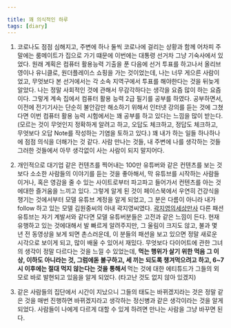 ```yaml
---

title: 꽤 의식적인 하루
tags: [diary]
---
```


1. 코로나도 점점 심해지고, 주변에 하나 둘씩 코로나에 걸리는 상황과 함께 어차피 주말에는 룸메이트가 집으로 가기 떄문에 이번에는 대통령 선거차 그냥 기숙사에서 있었다. 원래 계획은 컴퓨터 활용능력 기출을 푼 다음에 선거 투표를 하고나서 올리브영이나 유니클로, 원더플레이스 쇼핑을 가는 것이었는데, 나는 너무 게으른 사람이었고, 무엇보다 본 선거에서는 각 소속 지역구에서 투표를 해야한다는 것을 뒤늦게 알았다. 나는 정말 사회적인 것에 관해서 무감각하다는 생각을 요즘 많이 하는 요즘이다. 그렇게 계속 집에서 컴퓨터 활용 능력 2급 필기를 공부를 하였다. 공부하면서, 이전에 전기기사는 단순히 불안감만 해소하기 위해서 인터넷 강의를 듣는 것에 그쳤다면 이번 컴퓨터 활용 능력 시험에서는 꽤 공부를 하고 있다는 느낌을 많이 받는다. (모르는 것이 무엇인지 정확하게 알려고 하고, 오답도 체크하고, 정답도 체크하고, 무엇보다 오답 Note를 작성하는 기염을 토하고 있다.) 꽤 내가 하는 일들 하나하나에 점점 의식을 더해가는 것 같다. 사람 만나는 것들, 내 주변에 나를 생각하는 것들 그러한 것들에서 아무 생각없이 사는 사람이 되지 말지어다.

2. 개인적으로 대기업 같은 컨텐츠를 찍어내는 100만 유튜버와 같은 컨텐츠를 보는 것보다 소소한 사람들의 이야기를 듣는 것을 좋아해서, 막 유튜브를 시작하는 사람들이거나, 혹은 영감을 줄 수 있는 사이트로부터 파고파고 들어가서 컨텐츠를 아는 것에대한 즐거움을 느끼고 있다. 그렇게 알게 된 것이 페이스북에서 우연히 건강식을 챙기는 것에서부터 모델 유튜브 계정을 알게 되었고, 그 분은 다름이 아니라 내가 follow 하고 있는 모델 김원중씨의 아내 곽지영씨였다. [곽지영의세상만사](https://www.youtube.com/c/kwakjy) 다른 패션 유튜브는 자기 계발서와 같다면 모델 유튜버분들은 고전과 같은 느낌이 든다. 현재 유행하고 있는 것에대해서 발 빠르게 알려주지만, 그 울림이 크지도 않고, 불과 몇 년 전 동영상을 보게 되면 촌스러운데, 이 분들의 패션을 보고 있으면 정말 새로운 시각으로 보이게 되고, 많이 배울 수 있어서 재밌다. 무엇보다 다이어트에 관한 그녀의 생각이 정말 다르다는 것을 느낄 수 있었는데, <strong> 먹는 행위가 살기 위한 먹음 그 이상, 이하도 아니라는 것, 그럼에돋 불구하고, 세 끼는 되도록 챙겨먹으려고 하고, 6~7시 이후에는 절대 먹지 않는다는 것을 통해서 </strong> 먹는 것에 대한 에티튜드가 그들의 외모로 바로 발현되고 있음을 알게 되었다. (타고난 것도 없지 않아 있겠지)

3. 같은 사람들의 집단에서 시간이 지났으니 그들의 태도는 바뀌겠지라는 것은 정말 같은 것을 매번 진행하면 바뀌겠지라고 생각하는 정신병과 같은 생각이라는 것을 알게 되었다. 사람들이 나에게 다르게 대할 수 있게 하려면 만나는 사람을 그냥 바꾸면 된다.